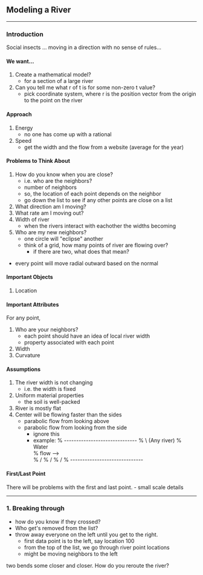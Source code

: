 ## Modeling a River

---
### Introduction
Social insects ... moving in a direction with no sense of rules...

#### We want...
1. Create a mathematical model?
    - for a section of a large river
2. Can you tell me what r of t is for some non-zero t value?
    - pick coordinate system, where r is the position vector from the origin to the point on the river

#### Approach
1. Energy
    - no one has come up with a rational
2. Speed
    - get the width and the flow from a website (average for the year)


#### Problems to Think About
1. How do you know when you are close?
    - i.e. who are the neighbors?
    - number of neighbors
    - so, the location of each point depends on the neighbor
    - go down the list to see if any other points are close on a list
2. What direction am I moving?
3. What rate am I moving out?
4. Width of river
    - when the rivers interact with eachother the widths becoming
5. Who are my new neighbors?
    - one circle will "eclipse" another
    - think of a grid, how many points of river are flowing over?
        - if there are two, what does that mean?
- every point will move radial outward based on the normal

#### Important Objects
1. Location

#### Important Attributes
For any point,
1. Who are your neighbors?
    - each point should have an idea of local river width
    - property associated with each point
2. Width
3. Curvature

#### Assumptions 
1. The river width is not changing
    - i.e. the width is fixed
2. Uniform material properties
    - the soil is well-packed
3. River is mostly flat
4. Center will be flowing faster than the sides
    - parabolic flow from looking above
    - parabolic flow from looking from the side
        - ignore this 
        - example:
        % ------------------------------
        %           \        (Any river)
        %  Water      \
        %  flow -->     \
        %               /
        %             /
        %           /
        % ------------------------------

#### First/Last Point
There will be problems with the first and last point.
    - small scale details

---
### 1. Breaking through
- how do you know if they crossed?
- Who get's removed from the list? 
- throw away everyone on the left until you get to the right.
    - first data point is to the left, say location 100
    - from the top of the list, we go through river point locations
    - might be moving neighbors to the left

two bends some closer and closer. How do you reroute the river?

